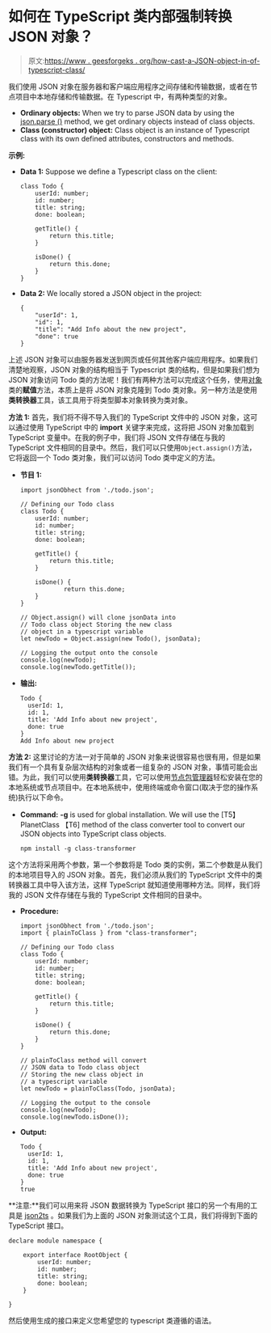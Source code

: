 # 如何在 TypeScript 类内部强制转换 JSON 对象？

> 原文:[https://www . geesforgeks . org/how-cast-a-JSON-object-in-of-typescript-class/](https://www.geeksforgeeks.org/how-to-cast-a-json-object-inside-of-typescript-class/)

我们使用 JSON 对象在服务器和客户端应用程序之间存储和传输数据，或者在节点项目中本地存储和传输数据。在 Typescript 中，有两种类型的对象。

*   **Ordinary objects:** When we try to parse JSON data by using the [json.parse ()](https://www.geeksforgeeks.org/javascript-json-parse-method/) method, we get ordinary objects instead of class objects.
*   **Class (constructor) object:** Class object is an instance of Typescript class with its own defined attributes, constructors and methods.

**示例:**

*   **Data 1:** Suppose we define a Typescript class on the client:

    ```
    class Todo {
        userId: number;
        id: number;
        title: string;
        done: boolean;

        getTitle() {
            return this.title;
        }

        isDone() {
            return this.done;
        }
    }
    ```

*   **Data 2:** We locally stored a JSON object in the project:

    ```
    {
        "userId": 1,
        "id": 1,
        "title": "Add Info about the new project",
        "done": true
    }
    ```

上述 JSON 对象可以由服务器发送到网页或任何其他客户端应用程序。如果我们清楚地观察，JSON 对象的结构相当于 Typescript 类的结构，但是如果我们想为 JSON 对象访问 Todo 类的方法呢！我们有两种方法可以完成这个任务，使用[对象](https://www.geeksforgeeks.org/javascript-objects/)类的**赋值**方法，本质上是将 JSON 对象克隆到 Todo 类对象。另一种方法是使用**类转换器**工具，该工具用于将类型脚本对象转换为类对象。

**方法 1:** 首先，我们将不得不导入我们的 TypeScript 文件中的 JSON 对象，这可以通过使用 TypeScript 中的 **import** 关键字来完成，这将把 JSON 对象加载到 TypeScript 变量中。在我的例子中，我们将 JSON 文件存储在与我的 TypeScript 文件相同的目录中。然后，我们可以只使用`Object.assign()`方法，它将返回一个 Todo 类对象，我们可以访问 Todo 类中定义的方法。

*   **节目 1:**

    ```
    import jsonObhect from './todo.json';

    // Defining our Todo class
    class Todo {
        userId: number;
        id: number;
        title: string;
        done: boolean;

        getTitle() {
            return this.title;
        }

        isDone() {
                return this.done;
        }
    }

    // Object.assign() will clone jsonData into
    // Todo class object Storing the new class
    // object in a typescript variable
    let newTodo = Object.assign(new Todo(), jsonData);

    // Logging the output onto the console
    console.log(newTodo);
    console.log(newTodo.getTitle());
    ```

*   **输出:**

    ```
    Todo {
      userId: 1,
      id: 1,
      title: 'Add Info about new project',
      done: true
    }
    Add Info about new project

    ```

**方法 2:** 这里讨论的方法一对于简单的 JSON 对象来说很容易也很有用，但是如果我们有一个具有复杂层次结构的对象或者一组复杂的 JSON 对象，事情可能会出错。为此，我们可以使用**类转换器**工具，它可以使用[节点包管理器](https://www.geeksforgeeks.org/node-js-npm-node-package-manager/)轻松安装在您的本地系统或节点项目中。在本地系统中，使用终端或命令窗口(取决于您的操作系统)执行以下命令。

*   **Command:** **-g** is used for global installation. We will use the [T5】 PlanetClass 【T6] method of the class converter tool to convert our JSON objects into TypeScript class objects.

    ```
    npm install -g class-transformer
    ```

这个方法将采用两个参数，第一个参数将是 Todo 类的实例，第二个参数是从我们的本地项目导入的 JSON 对象。首先，我们必须从我们的 TypeScript 文件中的类转换器工具中导入该方法，这样 TypeScript 就知道使用哪种方法。同样，我们将我的 JSON 文件存储在与我的 TypeScript 文件相同的目录中。

*   **Procedure:**

    ```
    import jsonObhect from './todo.json';
    import { plainToClass } from "class-transformer";

    // Defining our Todo class
    class Todo {
        userId: number;
        id: number;
        title: string;
        done: boolean;

        getTitle() {
            return this.title;
        }

        isDone() {
            return this.done;
        }
    }

    // plainToClass method will convert
    // JSON data to Todo class object
    // Storing the new class object in
    // a typescript variable
    let newTodo = plainToClass(Todo, jsonData);

    // Logging the output to the console
    console.log(newTodo);
    console.log(newTodo.isDone());
    ```

*   **Output:**

    ```
    Todo {
      userId: 1,
      id: 1,
      title: 'Add Info about new project',
      done: true
    }
    true

    ```

**注意:**我们可以用来将 JSON 数据转换为 TypeScript 接口的另一个有用的工具是 [json2ts](http://json2ts.com/) 。如果我们为上面的 JSON 对象测试这个工具，我们将得到下面的 TypeScript 接口。

```
declare module namespace {

    export interface RootObject {
        userId: number;
        id: number;
        title: string;
        done: boolean;
    }

}

```

然后使用生成的接口来定义您希望您的 typescript 类遵循的语法。